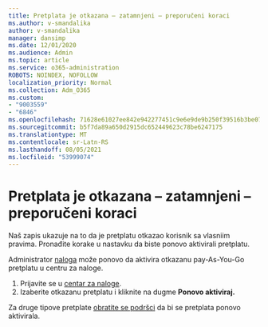 ```yaml
---
title: Pretplata je otkazana – zatamnjeni – preporučeni koraci
ms.author: v-smandalika
author: v-smandalika
manager: dansimp
ms.date: 12/01/2020
ms.audience: Admin
ms.topic: article
ms.service: o365-administration
ROBOTS: NOINDEX, NOFOLLOW
localization_priority: Normal
ms.collection: Adm_O365
ms.custom:
- "9003559"
- "6846"
ms.openlocfilehash: 71628e61027ee842e942277451c9e6e9de9b250f39516b3be076a2ee61fb68c3
ms.sourcegitcommit: b5f7da89a650d2915dc652449623c78be6247175
ms.translationtype: MT
ms.contentlocale: sr-Latn-RS
ms.lasthandoff: 08/05/2021
ms.locfileid: "53999074"
---
```

# <a name="subscription-cancelled---legacy---recommended-steps"></a>Pretplata je otkazana – zatamnjeni – preporučeni koraci

Naš zapis ukazuje na to da je pretplatu otkazao korisnik sa vlasniim pravima. Pronađite korake u nastavku da biste ponovo aktivirali pretplatu.

Administrator [naloga](https://docs.microsoft.com/azure/cost-management-billing/manage/billing-subscription-transfer?WT.mc_id=Portal-Microsoft_Azure_Support#whoisaa) može ponovo da aktivira otkazanu pay-As-You-Go pretplatu u centru za naloge.

1. Prijavite se u [centar za naloge](https://account.azure.com/Subscriptions).
2. Izaberite otkazanu pretplatu i kliknite na dugme **Ponovo aktiviraj.**

Za druge tipove pretplate [obratite se podršci](https://ms.portal.azure.com/#blade/Microsoft_Azure_Support/HelpAndSupportBlade/overview) da bi se pretplata ponovo aktivirala.
